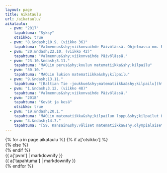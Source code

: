 ```yaml
---
layout: page
title: Aikataulu
url: /aikataulu/
aikataulu:
  - pvm: "2017"
    tapahtuma: "Syksy"
    otsikko: true
  - pvm: "8.&ndash;10.9. (viikko 36)"
    tapahtuma: "Valmennus&shy;viikonvaihde Päivölässä. Ohjelmassa mm. Baltian tie -joukkueen valintakoe."
  - pvm: "20.&ndash;22.10. (viikko 42)"
    tapahtuma: "Valmennus&shy;viikonvaihde Päivölässä."
  - pvm: "23.10.&ndash;3.11."
    tapahtuma: "MAOLin perus&shy;koulun matematiikka&shy;kilpailu"
  - pvm: "30.10."
    tapahtuma: "MAOLin lukion matematiikka&shy;kilpailu"
  - pvm: "9.&ndash;13.11."
    tapahtuma: "[Baltian Tie -joukkue&shy;matematiikka&shy;kilpailu](http://www.balticway17.dk/) Sorøssä Tanskassa."
  - pvm: "1.&ndash;3.12. (viikko 48)"
    tapahtuma: "Valmennus&shy;viikonvaihde Päivölässä."
  - pvm: "2018"
    tapahtuma: "Kevät ja kesä"
    otsikko: true
  - pvm: "19.&ndash;20.1."
    tapahtuma: "MAOLin matematiikka&shy;kilpailun loppu&shy;kilpailut Helsingissä"
  - pvm: "3.&ndash;14.7."
    tapahtuma: "[59. Kansain&shy;väliset matematiikka&shy;olympialaiset](http://www.imo2018.org/) Cluj-Napocassa Romaniassa"
---
```

<div class="list-group">
{% for a in page.aikataulu %}
{% if a['otsikko'] %}<div class="list-group-item-info row">{% else %}<div class="list-group-item row">{% endif %}
<div class="col-sm-3">{{ a['pvm'] | markdownify }}</div>
<div class="col-sm-9">{{ a['tapahtuma'] | markdownify }}</div>
</div>
{% endfor %}
</div>
